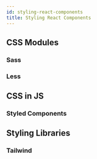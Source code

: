 ```yaml
---
id: styling-react-components
title: Styling React Components
---
```


## CSS Modules

### Sass

### Less

## CSS in JS

### Styled Components

## Styling Libraries

### Tailwind

